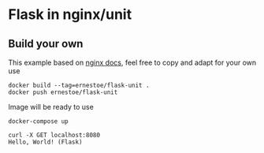 # Flask in nginx/unit

## Build your own

This example based on [nginx docs](unit.nginx.org/howto/docker), feel free to copy and adapt for your own use

```
docker build --tag=ernestoe/flask-unit .
docker push ernestoe/flask-unit
```

Image will be ready to use

```
docker-compose up
```

```
curl -X GET localhost:8080
Hello, World! (Flask)
```
